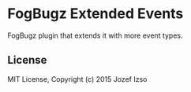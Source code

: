 # FogBugz Extended Events

FogBugz plugin that extends it with more event types.


## License

MIT License, Copyright (c) 2015 Jozef Izso
